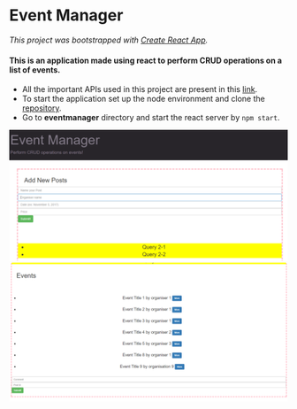 # Event Manager

*This project was bootstrapped with [Create React App](https://github.com/facebookincubator/create-react-app).*

#### This is an application made using react to perform CRUD operations on a list of events.
* All the important APIs used in this project are present in this [link]('https://www.getpostman.com/collections/765a863c27af1960eba8').
* To start the application set up the node environment and clone the [repository](https://github.com/falcon1996/cashpositive).
* Go to **eventmanager** directory and start the react server by `npm start`. 


![Image 1](/files/1.PNG)
![Image 2](/files/2.PNG)